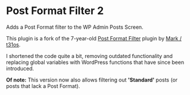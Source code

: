 # Post Format Filter 2
Adds a Post Format filter to the WP Admin Posts Screen.

This plugin is a fork of the 7-year-old [Post Format Filter](https://wordpress.org/plugins/post-format-filter/) plugin by [Mark / t31os](https://profiles.wordpress.org/t31os_).

I shortened the code quite a bit, removing outdated functionality and replacing global variables with WordPress functions that have since been introduced.

**Of note:** This version now also allows filtering out **'Standard'** posts (or posts that lack a Post Format).
